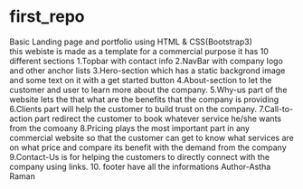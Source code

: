 # first_repo
Basic Landing page and portfolio using HTML &amp; CSS(Bootstrap3)<br>
this webiste is made as a template for a commercial purpose it has 10 different sections
1.Topbar with contact info
2.NavBar with company logo and other anchor lists
3.Hero-section which has a static backgrond image and some text on it with a get started button
4.About-section to let the customer and user to learn more about the company.
5.Why-us part of the website lets the that what are the benefits that the company is providing
6.Clients part will help the customer to build trust on the company.
7.Call-to- action  part redirect the customer to book whatever service he/she wants from the comoany
8.Pricing plays the most important part in any commercial website so that the customer can get to know what services are on what price and compare its benefit with the demand from the company
9.Contact-Us is for helping the customers to directly connect with the company using links.
10. footer have all the informations
Author-Astha Raman
